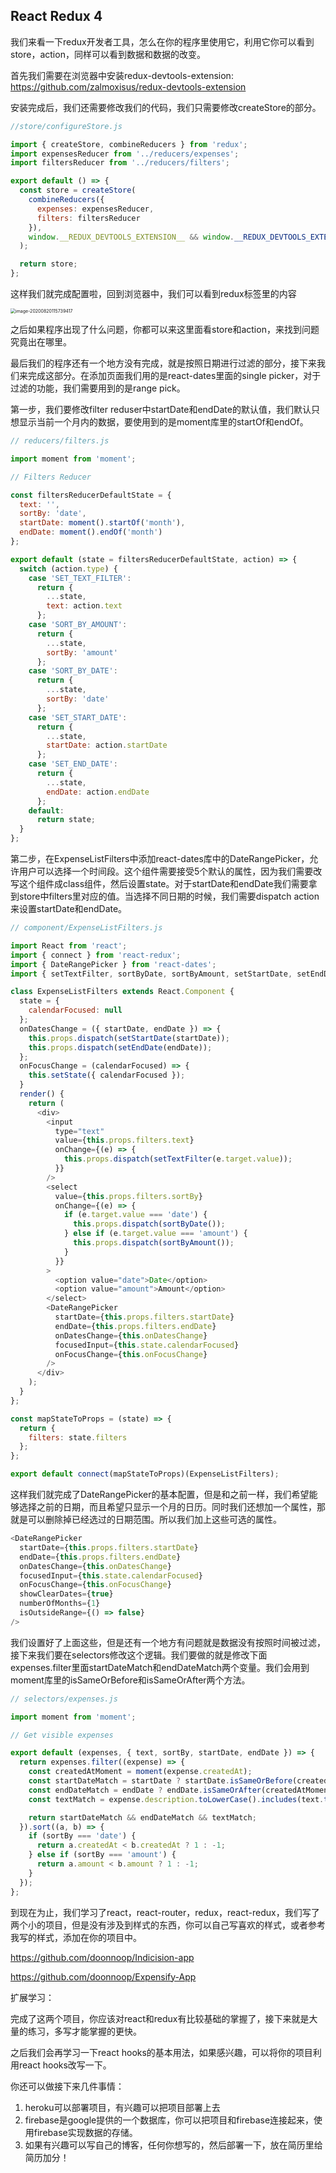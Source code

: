 ## React Redux 4

我们来看一下redux开发者工具，怎么在你的程序里使用它，利用它你可以看到store，action，同样可以看到数据和数据的改变。

首先我们需要在浏览器中安装redux-devtools-extension: https://github.com/zalmoxisus/redux-devtools-extension

安装完成后，我们还需要修改我们的代码，我们只需要修改createStore的部分。

``` js
//store/configureStore.js

import { createStore, combineReducers } from 'redux';
import expensesReducer from '../reducers/expenses';
import filtersReducer from '../reducers/filters';

export default () => {
  const store = createStore(
    combineReducers({
      expenses: expensesReducer,
      filters: filtersReducer
    }),
    window.__REDUX_DEVTOOLS_EXTENSION__ && window.__REDUX_DEVTOOLS_EXTENSION__()
  );

  return store;
};
```

这样我们就完成配置啦，回到浏览器中，我们可以看到redux标签里的内容

<img src="https://i.loli.net/2020/08/20/tIbdxZMq2UXs3Hl.png" alt="image-20200820115739417" style="zoom:50%;" />

之后如果程序出现了什么问题，你都可以来这里面看store和action，来找到问题究竟出在哪里。

最后我们的程序还有一个地方没有完成，就是按照日期进行过滤的部分，接下来我们来完成这部分。在添加页面我们用的是react-dates里面的single picker，对于过滤的功能，我们需要用到的是range pick。

第一步，我们要修改filter reduser中startDate和endDate的默认值，我们默认只想显示当前一个月内的数据，要使用到的是moment库里的startOf和endOf。

``` js
// reducers/filters.js

import moment from 'moment';

// Filters Reducer

const filtersReducerDefaultState = {
  text: '',
  sortBy: 'date',
  startDate: moment().startOf('month'),
  endDate: moment().endOf('month')
};

export default (state = filtersReducerDefaultState, action) => {
  switch (action.type) {
    case 'SET_TEXT_FILTER':
      return {
        ...state,
        text: action.text
      };
    case 'SORT_BY_AMOUNT':
      return {
        ...state,
        sortBy: 'amount'
      };
    case 'SORT_BY_DATE':
      return {
        ...state,
        sortBy: 'date'
      };
    case 'SET_START_DATE':
      return {
        ...state,
        startDate: action.startDate
      };
    case 'SET_END_DATE':
      return {
        ...state,
        endDate: action.endDate
      };
    default:
      return state;
  }
};
```

第二步，在ExpenseListFilters中添加react-dates库中的DateRangePicker，允许用户可以选择一个时间段。这个组件需要接受5个默认的属性，因为我们需要改写这个组件成class组件，然后设置state。对于startDate和endDate我们需要拿到store中filters里对应的值。当选择不同日期的时候，我们需要dispatch action来设置startDate和endDate。

``` js
// component/ExpenseListFilters.js

import React from 'react';
import { connect } from 'react-redux';
import { DateRangePicker } from 'react-dates';
import { setTextFilter, sortByDate, sortByAmount, setStartDate, setEndDate } from '../actions/filters';

class ExpenseListFilters extends React.Component {
  state = {
    calendarFocused: null
  };
  onDatesChange = ({ startDate, endDate }) => {
    this.props.dispatch(setStartDate(startDate));
    this.props.dispatch(setEndDate(endDate));
  };
  onFocusChange = (calendarFocused) => {
    this.setState({ calendarFocused });
  }
  render() {
    return (
      <div>
        <input
          type="text"
          value={this.props.filters.text}
          onChange={(e) => {
            this.props.dispatch(setTextFilter(e.target.value));
          }}
        />
        <select
          value={this.props.filters.sortBy}
          onChange={(e) => {
            if (e.target.value === 'date') {
              this.props.dispatch(sortByDate());
            } else if (e.target.value === 'amount') {
              this.props.dispatch(sortByAmount());
            }
          }}
        >
          <option value="date">Date</option>
          <option value="amount">Amount</option>
        </select>
        <DateRangePicker
          startDate={this.props.filters.startDate}
          endDate={this.props.filters.endDate}
          onDatesChange={this.onDatesChange}
          focusedInput={this.state.calendarFocused}
          onFocusChange={this.onFocusChange}
        />
      </div>
    );
  }
};

const mapStateToProps = (state) => {
  return {
    filters: state.filters
  };
};

export default connect(mapStateToProps)(ExpenseListFilters);
```

这样我们就完成了DateRangePicker的基本配置，但是和之前一样，我们希望能够选择之前的日期，而且希望只显示一个月的日历。同时我们还想加一个属性，那就是可以删除掉已经选过的日期范围。所以我们加上这些可选的属性。

``` js
<DateRangePicker
  startDate={this.props.filters.startDate}
  endDate={this.props.filters.endDate}
  onDatesChange={this.onDatesChange}
  focusedInput={this.state.calendarFocused}
  onFocusChange={this.onFocusChange}
  showClearDates={true}
  numberOfMonths={1}
  isOutsideRange={() => false}
/>
```

我们设置好了上面这些，但是还有一个地方有问题就是数据没有按照时间被过滤，接下来我们要在selectors修改这个逻辑。我们要做的就是修改下面expenses.filter里面startDateMatch和endDateMatch两个变量。我们会用到moment库里的isSameOrBefore和isSameOrAfter两个方法。

``` js
// selectors/expenses.js 

import moment from 'moment';

// Get visible expenses

export default (expenses, { text, sortBy, startDate, endDate }) => {
  return expenses.filter((expense) => {
    const createdAtMoment = moment(expense.createdAt);
    const startDateMatch = startDate ? startDate.isSameOrBefore(createdAtMoment, 'day') : true;
    const endDateMatch = endDate ? endDate.isSameOrAfter(createdAtMoment, 'day') : true;
    const textMatch = expense.description.toLowerCase().includes(text.toLowerCase());

    return startDateMatch && endDateMatch && textMatch;
  }).sort((a, b) => {
    if (sortBy === 'date') {
      return a.createdAt < b.createdAt ? 1 : -1;
    } else if (sortBy === 'amount') {
      return a.amount < b.amount ? 1 : -1;
    }
  });
};
```

到现在为止，我们学习了react，react-router，redux，react-redux，我们写了两个小的项目，但是没有涉及到样式的东西，你可以自己写喜欢的样式，或者参考我写的样式，添加在你的项目中。

https://github.com/doonnoop/Indicision-app

https://github.com/doonnoop/Expensify-App

扩展学习：

完成了这两个项目，你应该对react和redux有比较基础的掌握了，接下来就是大量的练习，多写才能掌握的更快。

之后我们会再学习一下react hooks的基本用法，如果感兴趣，可以将你的项目利用react hooks改写一下。

你还可以做接下来几件事情：

1. heroku可以部署项目，有兴趣可以把项目部署上去
2. firebase是google提供的一个数据库，你可以把项目和firebase连接起来，使用firebase实现数据的存储。
3. 如果有兴趣可以写自己的博客，任何你想写的，然后部署一下，放在简历里给简历加分！
